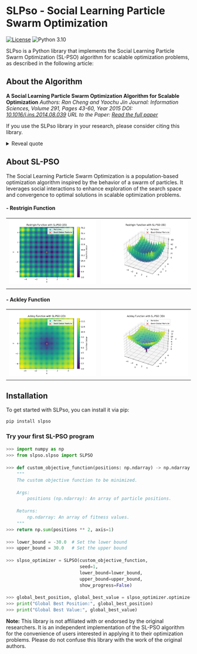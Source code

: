 # SLPso - Social Learning Particle Swarm Optimization

[![License](https://img.shields.io/badge/license-MIT-blue.svg)](https://opensource.org/licenses/MIT)
![Python 3.10](https://img.shields.io/badge/Python-3.10-blue)



SLPso is a Python library that implements the Social Learning Particle Swarm Optimization (SL-PSO) algorithm for scalable optimization problems, as described in the following article:

## About the Algorithm

**A Social Learning Particle Swarm Optimization Algorithm for Scalable Optimization**
*Authors: Ran Cheng and Yaochu Jin*
*Journal: Information Sciences, Volume 291, Pages 43-60, Year 2015*
*DOI: [10.1016/j.ins.2014.08.039](https://doi.org/10.1016/j.ins.2014.08.039)*
*URL to the Paper: [Read the full paper](https://www.sciencedirect.com/science/article/pii/S0020025514008366)*

If you use the SLPso library in your research, please consider citing this library.

<details>
<summary>Reveal quote</summary>

**SLPso - Social Learning Particle Swarm Optimization** [Software]. (2023).  Available at: [https://github.com/vsg-root/slpso](https://github.com/vsg-root/slpso).

</details>



## About SL-PSO

The Social Learning Particle Swarm Optimization is a population-based optimization algorithm inspired by the behavior of a swarm of particles. It leverages social interactions to enhance exploration of the search space and convergence to optimal solutions in scalable optimization problems.

#### - **Restrigin** Function

<div align="center">
  <table>
    <tr>
      <td align="center">
        <img src="assets/restrigin_2d_plot.png" alt="Texto Alternativo 1">
      </td>
      <td align="center">
        <img src="assets/restrigin_3d_plot.png" alt "Texto Alternativo 2">
      </td>
    </tr>
    <tr>
      <td align="center"></td>
      <td align="center"></td>
    </tr>
  </table>
</div>

#### - **Ackley** Function

<div align="center">
  <table>
    <tr>
      <td align="center">
        <img src="assets/ackley_2d_plot.png" alt="Texto Alternativo 1">
      </td>
      <td align="center">
        <img src="assets/ackley_3d_plot.png" alt "Texto Alternativo 2">
      </td>
    </tr>
    <tr>
      <td align="center"></td>
      <td align="center"></td>
    </tr>
  </table>
</div>



## Installation

To get started with SLPso, you can install it via pip:

```bash
pip install slpso
```
### Try your first SL-PSO program

```python
>>> import numpy as np
>>> from slpso.slpso import SLPSO

>>> def custom_objective_function(positions: np.ndarray) -> np.ndarray:
    """
    The custom objective function to be minimized.

    Args:
        positions (np.ndarray): An array of particle positions.

    Returns:
        np.ndarray: An array of fitness values.
    """
>>> return np.sum(positions ** 2, axis=1)

>>> lower_bound = -30.0  # Set the lower bound
>>> upper_bound = 30.0   # Set the upper bound

>>> slpso_optimizer = SLPSO(custom_objective_function,
                            seed=1,
                            lower_bound=lower_bound,
                            upper_bound=upper_bound,
                            show_progress=False)

>>> global_best_position, global_best_value = slpso_optimizer.optimize()
>>> print("Global Best Position:", global_best_position)
>>> print("Global Best Value:", global_best_value)
```


**Note:** This library is not affiliated with or endorsed by the original researchers. It is an independent implementation of the SL-PSO algorithm for the convenience of users interested in applying it to their optimization problems. Please do not confuse this library with the work of the original authors.
